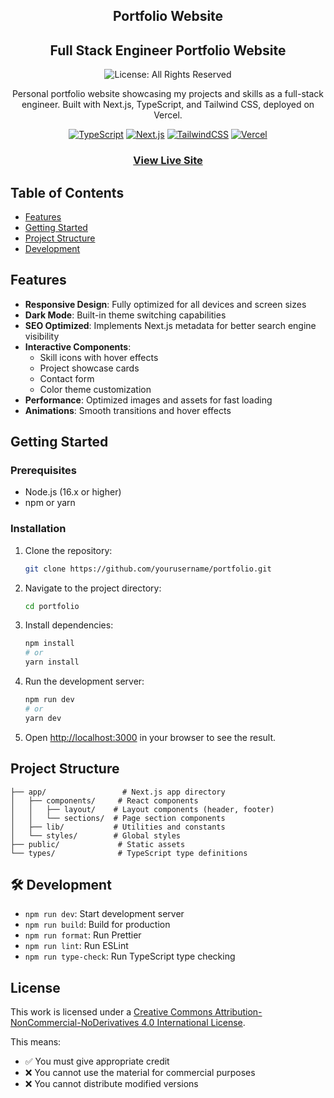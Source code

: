 <div align="center">
<h2> Portfolio Website </h2>

## Full Stack Engineer Portfolio Website

![License: All Rights Reserved](https://img.shields.io/badge/License-All%20Rights%20Reserved-red.svg)

Personal portfolio website showcasing my projects and skills as a full-stack engineer. Built with Next.js, TypeScript, and Tailwind CSS, deployed on Vercel.

[![TypeScript](https://img.shields.io/badge/typescript-%23007ACC.svg?style=for-the-badge&logo=typescript&logoColor=white)](https://www.typescriptlang.org/)
[![Next.js](https://img.shields.io/badge/next.js-000000?style=for-the-badge&logo=nextdotjs&logoColor=white)](https://nextjs.org/)
[![TailwindCSS](https://img.shields.io/badge/tailwindcss-%2338B2AC.svg?style=for-the-badge&logo=tailwind-css&logoColor=white)](https://tailwindcss.com/)
[![Vercel](https://img.shields.io/badge/vercel-%23000000.svg?style=for-the-badge&logo=vercel&logoColor=white)](https://vercel.com/)

### [View Live Site](https://joshuatuddenham.tech)

</div>

## Table of Contents

- [Features](#features)
- [Getting Started](#getting-started)
- [Project Structure](#project-structure)
- [Development](#development)

## Features

- **Responsive Design**: Fully optimized for all devices and screen sizes
- **Dark Mode**: Built-in theme switching capabilities
- **SEO Optimized**: Implements Next.js metadata for better search engine visibility
- **Interactive Components**:
  - Skill icons with hover effects
  - Project showcase cards
  - Contact form
  - Color theme customization
- **Performance**: Optimized images and assets for fast loading
- **Animations**: Smooth transitions and hover effects

## Getting Started

### Prerequisites

- Node.js (16.x or higher)
- npm or yarn

### Installation

1. Clone the repository:

   ```bash
   git clone https://github.com/yourusername/portfolio.git
   ```

2. Navigate to the project directory:

   ```bash
   cd portfolio
   ```

3. Install dependencies:

   ```bash
   npm install
   # or
   yarn install
   ```

4. Run the development server:

   ```bash
   npm run dev
   # or
   yarn dev
   ```

5. Open [http://localhost:3000](http://localhost:3000) in your browser to see the result.

## Project Structure

```
├── app/                 # Next.js app directory
│   ├── components/     # React components
│   │   ├── layout/    # Layout components (header, footer)
│   │   └── sections/  # Page section components
│   ├── lib/           # Utilities and constants
│   └── styles/        # Global styles
├── public/             # Static assets
└── types/              # TypeScript type definitions
```

## 🛠 Development

- `npm run dev`: Start development server
- `npm run build`: Build for production
- `npm run format`: Run Prettier
- `npm run lint`: Run ESLint
- `npm run type-check`: Run TypeScript type checking

## License

This work is licensed under a [Creative Commons Attribution-NonCommercial-NoDerivatives 4.0 International License](http://creativecommons.org/licenses/by-nc-nd/4.0/).

This means:

- ✅ You must give appropriate credit
- ❌ You cannot use the material for commercial purposes
- ❌ You cannot distribute modified versions

